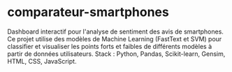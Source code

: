 # comparateur-smartphones
Dashboard interactif pour l'analyse de sentiment des avis de smartphones. Ce projet utilise des modèles de Machine Learning (FastText et SVM) pour classifier et visualiser les points forts et faibles de différents modèles à partir de données utilisateurs. Stack : Python, Pandas, Scikit-learn, Gensim, HTML, CSS, JavaScript.
